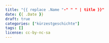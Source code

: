 ```yaml
---
title: "{{ replace .Name "-" " " | title }}"
date: {{ .Date }}
draft: true
categories: ["kürzestgeschichte"]
tags: []
license: cc-by-nc-sa
---
```

